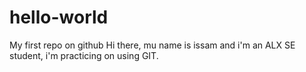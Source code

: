 # hello-world
My first repo on github
Hi there,
mu name is issam and i'm an ALX SE student, i'm practicing on using GIT.
